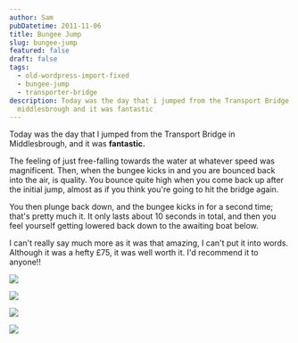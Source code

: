 ```yaml
---
author: Sam
pubDatetime: 2011-11-06
title: Bungee Jump
slug: bungee-jump
featured: false
draft: false
tags:
  - old-wordpress-import-fixed
  - bungee-jump
  - transporter-bridge
description: Today was the day that i jumped from the Transport Bridge in
  middlesbrough and it was fantastic
---
```

Today was the day that I jumped from the Transport Bridge in Middlesbrough, and it was **fantastic.**

The feeling of just free-falling towards the water at whatever speed was magnificent. Then, when the bungee kicks in and you are bounced back into the air, is quality. You bounce quite high when you come back up after the initial jump, almost as if you think you're going to hit the bridge again.

You then plunge back down, and the bungee kicks in for a second time; that's pretty much it. It only lasts about 10 seconds in total, and then you feel yourself getting lowered back down to the awaiting boat below.

I can't really say much more as it was that amazing, I can't put it into words. Although it was a hefty £75, it was well worth it. I'd recommend it to anyone!!

![](/assets/2011/2011-11-06-bungee-jump_6320228378_o.jpg)

![](/assets/2011/2011-11-06-bungee-jump_6320228378_o.jpg)

![](/assets/2011/2011-11-06-bungee-jump_6319747407_o.jpg)

![](/assets/2011/2011-11-06-bungee-jump_6320290722_o.jpg)